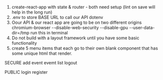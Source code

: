 1. create-react-app with state & router - both need setup (lint on save will help in the long run)
2. .env to store BASE URL to call our API dotenv
3. Oour API & our react app are going to be on two different origins
    chromium-browser --disable-web-security --disable-gpu --user-data-dir=/tmp
    run this in terminal
4. Do not build with a layout framework until you have some basic functionality 
5. create 5 menu items that each go to their own blank component that has some unique html that render.

SECURE
add event
evemt list
logout

PUBLIC
login
register